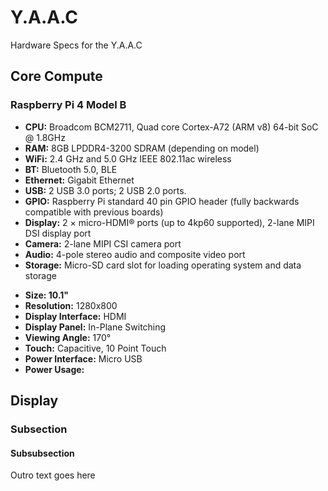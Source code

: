 <!-- ======================================== specs.md Start ======================================== -->


<!-- ------------------------------ Intro Start ------------------------------ -->

# Y.A.A.C

Hardware Specs for the Y.A.A.C

<!-- ------------------------------ Intro End ------------------------------ -->


<!-- ------------------------------ Core Compute Start ------------------------------ -->

## Core Compute

### Raspberry Pi 4 Model B

* **CPU:** Broadcom BCM2711, Quad core Cortex-A72 (ARM v8) 64-bit SoC @ 1.8GHz
* **RAM:** 8GB LPDDR4-3200 SDRAM (depending on model)
* **WiFi:** 2.4 GHz and 5.0 GHz IEEE 802.11ac wireless
* **BT:** Bluetooth 5.0, BLE
* **Ethernet:** Gigabit Ethernet
* **USB:** 2 USB 3.0 ports; 2 USB 2.0 ports.
* **GPIO:** Raspberry Pi standard 40 pin GPIO header (fully backwards compatible with previous boards)
* **Display:** 2 × micro-HDMI® ports (up to 4kp60 supported), 2-lane MIPI DSI display port
* **Camera:** 2-lane MIPI CSI camera port
* **Audio:** 4-pole stereo audio and composite video port
* **Storage:** Micro-SD card slot for loading operating system and data storage

<!-- ------------------------------ Core Compute End ------------------------------ -->

* **Size: 10.1"**
* **Resolution:** 1280x800
* **Display Interface:** HDMI
* **Display Panel:** In-Plane Switching
* **Viewing Angle:** 170°
* **Touch:** Capacitive, 10 Point Touch
* **Power Interface:** Micro USB
* **Power Usage:**

<!-- ------------------------------ Section Start ------------------------------ -->

## Display

<!-- ++++++++++++++++++++ Subsection Start ++++++++++++++++++++ -->

### Subsection

#### Subsubsection

<!-- ++++++++++++++++++++ Subsection End ++++++++++++++++++++ -->


<!-- ------------------------------ Section End ------------------------------ -->


<!-- ------------------------------ Outro Start ------------------------------ -->

Outro text goes here

<!-- ------------------------------ Outro End ------------------------------ -->


<!-- ======================================== specs.md End ======================================== -->
